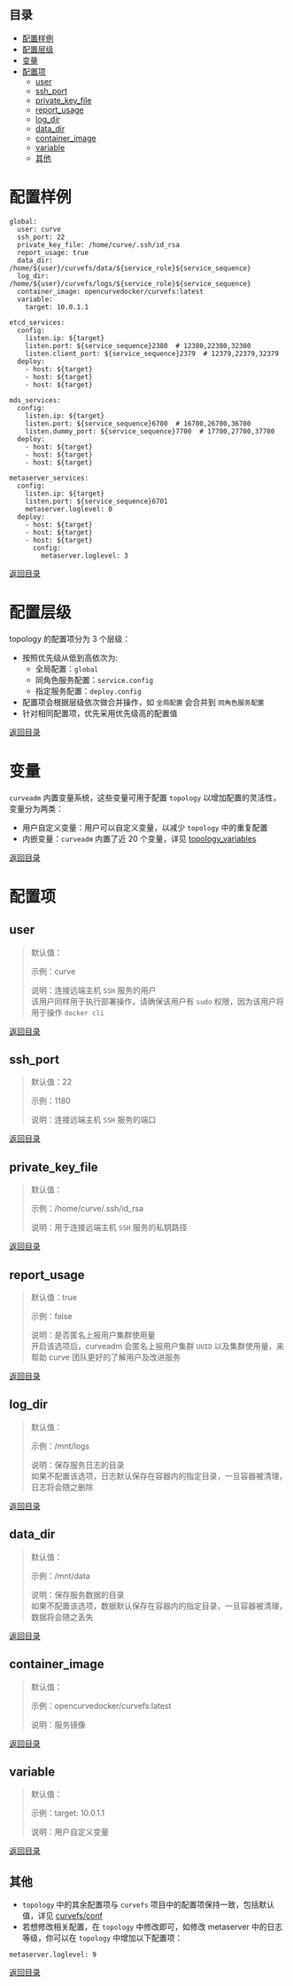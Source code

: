 
目录
---
* [配置样例](#配置样例)
* [配置层级](#配置层级)
* [变量](#变量)
* [配置项](#配置项)
  * [user](#user)
  * [ssh_port](#ssh_port)
  * [private_key_file](#private_key_file)
  * [report_usage](#report_usage)
  * [log_dir](#log_dir)
  * [data_dir](#data_dir)
  * [container_image](#container_image)
  * [variable](#variable)
  * [其他](#其他)

配置样例
===

```shell
global:
  user: curve
  ssh_port: 22
  private_key_file: /home/curve/.ssh/id_rsa
  report_usage: true
  data_dir: /home/${user}/curvefs/data/${service_role}${service_sequence}
  log_dir: /home/${user}/curvefs/logs/${service_role}${service_sequence}
  container_image: opencurvedocker/curvefs:latest
  variable:
    target: 10.0.1.1

etcd_services:
  config:
    listen.ip: ${target}
    listen.port: ${service_sequence}2380  # 12380,22380,32380
    listen.client_port: ${service_sequence}2379  # 12379,22379,32379
  deploy:
    - host: ${target}
    - host: ${target}
    - host: ${target}

mds_services:
  config:
    listen.ip: ${target}
    listen.port: ${service_sequence}6700  # 16700,26700,36700
    listen.dummy_port: ${service_sequence}7700  # 17700,27700,37700
  deploy:
    - host: ${target}
    - host: ${target}
    - host: ${target}

metaserver_services:
  config:
    listen.ip: ${target}
    listen.port: ${service_sequence}6701
    metaserver.loglevel: 0
  deploy:
    - host: ${target}
    - host: ${target}
    - host: ${target}
      config:
        metaserver.loglevel: 3

```

[返回目录](#目录)

配置层级
===

topology 的配置项分为 3 个层级：

* 按照优先级从低到高依次为:
    * 全局配置：`global`
    * 同角色服务配置：`service.config`
    * 指定服务配置：`deploy.config`
* 配置项会根据层级依次做合并操作，如 `全局配置` 会合并到 `同角色服务配置`
* 针对相同配置项，优先采用优先级高的配置值

[返回目录](#目录)

变量
===

`curveadm` 内置变量系统，这些变量可用于配置 `topology` 以增加配置的灵活性，变量分为两类：

* 用户自定义变量：用户可以自定义变量，以减少 `topology` 中的重复配置
* 内嵌变量：`curveadm` 内置了近 20 个变量，详见 [topology_variables](https://github.com/opencurve/curveadm/blob/master/internal/configure/topology_variables.go#L32)

[返回目录](#目录)

配置项
===

user
---

> 默认值：
> 
> 示例：curve
> 
> 说明：连接远端主机 `SSH` 服务的用户 <br>
> 该用户同样用于执行部署操作，请确保该用户有 `sudo` 权限，因为该用户将用于操作 `docker cli`

[返回目录](#目录)
 
ssh_port
---

> 默认值：22
> 
> 示例：1180
> 
> 说明：连接远端主机 `SSH` 服务的端口

[返回目录](#目录)

private_key_file
---

> 默认值：
> 
> 示例：/home/curve/.ssh/id_rsa
> 
> 说明：用于连接远端主机 `SSH` 服务的私钥路径

[返回目录](#目录)

report_usage
---

> 默认值：true
>
> 示例：false
>
> 说明：是否匿名上报用户集群使用量 <br>
> 开启该选项后，curveadm 会匿名上报用户集群 `UUID` 以及集群使用量，来帮助 curve 团队更好的了解用户及改进服务

[返回目录](#目录)

log_dir
---

> 默认值：
>
> 示例：/mnt/logs
>
> 说明：保存服务日志的目录 <br>
> 如果不配置该选项，日志默认保存在容器内的指定目录，一旦容器被清理，日志将会随之删除

[返回目录](#目录)

data_dir
---

> 默认值：
> 
> 示例：/mnt/data
> 
> 说明：保存服务数据的目录 <br>
> 如果不配置该选项，数据默认保存在容器内的指定目录，一旦容器被清理，数据将会随之丢失

[返回目录](#目录)

container_image
---

> 默认值：
> 
> 示例：opencurvedocker/curvefs:latest
> 
> 说明：服务镜像

[返回目录](#目录)

variable
---

> 默认值：
> 
> 示例：target: 10.0.1.1
> 
> 说明：用户自定义变量

[返回目录](#目录)

其他
---

* `topology` 中的其余配置项与 `curvefs` 项目中的配置项保持一致，包括默认值，详见 [curvefs/conf](https://github.com/opencurve/curve/tree/fs/curvefs/conf)
* 若想修改相关配置，在 `topology` 中修改即可，如修改 metaserver 中的日志等级，你可以在 `topology` 中增加以下配置项：
```shell
metaserver.loglevel: 9
```

[返回目录](#目录)

